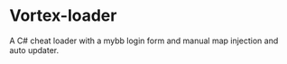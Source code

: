 # Vortex-loader
A C# cheat loader with a mybb login form and manual map injection and auto updater.
